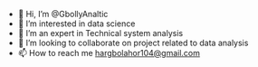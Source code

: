 - 👋 Hi, I’m @GbollyAnaltic
- 👀 I’m interested in data science
- 🌱 I’m an expert in Technical system analysis
- 💞️ I’m looking to collaborate on project related to data analysis 
- 📫 How to reach me hargbolahor104@gmail.com

<!---
GbollyAnaltic/GbollyAnaltic is a ✨ special ✨ repository because its `README.md` (this file) appears on your GitHub profile.
You can click the Preview link to take a look at your changes.
--->
